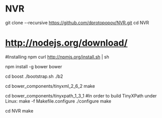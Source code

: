 NVR
===
git clone --recursive https://github.com/dprotopopov/NVR.git
cd NVR


# http://nodejs.org/download/

#Installing npm
curl http://npmjs.org/install.sh | sh

npm install -g bower
bower

cd boost
./bootstrap.sh
./b2


cd bower_components/tinyxml_2_6_2
make

cd bower_components/tinyxpath_1_3_1
#In order to build TinyXPath under Linux:
make -f Makefile.configure
./configure 
make


cd NVR
make
